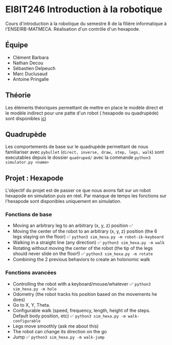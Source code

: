 # EI8IT246 Introduction à la robotique

Cours d'introduction à la robotique du semestre 8 de la filière informatique à l'ENSEIRB-MATMECA. Réalisation d'un
contrôle d'un hexapode.

## Équipe

+ Clément Barbara
+ Nathan Decou
+ Sébastien Delpeuch
+ Marc Duclusaud
+ Antoine Pringalle

## Théorie

Les éléments théoriques permettant de mettre en place le modèle direct et le modèle indirect pour une patte d'un robot (
hexapode ou quadrupède) sont disponibles [ici](https://sdelpeuch.github.io/assets/md/robotique/1/)

## Quadrupède

Les comportements de base sur le quadrupède permettant de nous familiariser
avec `pybullet` (`direct, inverse, draw, step, legs, walk`) sont executables depuis le dossier `quadruped/` avec la
commande `python3 simulator.py <name>`

## Projet : Hexapode

L'objectif du projet est de passer ce que nous avons fait sur un robot hexapode en simulation puis en réel. Par manque
de temps les fonctions sur l'hexapode sont disponibles uniquement en simulation.

### Fonctions de base

- Moving an arbitrary leg to an arbitrary (x, y, z) position ✅ 
- Moving the center of the robot to an arbitrary (x, y, z) position (the 6 legs staying on the floor) ✅ `python3 sim_hexa.py -m robot-ik-keyboard`
- Walking in a straight line (any direction) ✅ `python3 sim_hexa.py -m walk`
- Rotating without moving the center of the robot (the tip of the legs should never slide on the floor!) ✅ `python3 sim_hexa.py -m rotate`
- Combining the 2 previous behaviors to create an holonomic walk

### Fonctions avancées

- Controlling the robot with a keyboard/mouse/whatever ✅ `python3 sim_hexa.py -m holo`
- Odometry (the robot tracks his position based on the movements he does)
- Go to X, Y, Theta.
- Configurable walk (speed, frequency, length, height of the steps. Default body position, etc) ✅ `python3 sim_hexa.py -m walk-configurable`
- Legs move smoothly (ask me about this) 
- The robot can change its direction on the go
- Jump ✅ `python3 sim_hexa.py -m walk-jump`